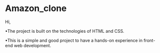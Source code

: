 # Amazon_clone
Hi,

•The project is built on the technologies of HTML and CSS.

•This is a simple and good project to have a hands-on experience in front-end web development.
